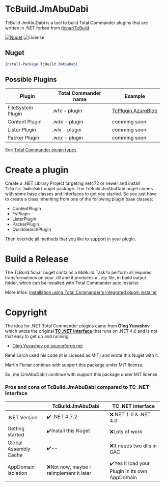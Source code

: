 
# TcBuild.JmAbuDabi

TcBuild.JmAbuDabi is a tool to build Total Commander plugins that are written in .NET forked from [ficnar/TcBuild](https://github.com/ficnar/TcBuild)

[![Nuget](https://img.shields.io/nuget/vpre/TcBuild.JmAbuDabi.svg?style=flat)](https://www.nuget.org/packages/TcBuild.JmAbuDabi/)
![License](https://img.shields.io/github/license/JmAbuDabi/TcBuild)


## Nuget

```powershell
Install-Package TcBuild.JmAbuDabi
```

## Possible Plugins

|  Plugin           |  Total Commander name  | Example                                                             |
|-------------------|------------------------|---------------------------------------------------------------------|
| FileSystem Plugin |    .wfx - plugin       | [TcPlugin.AzureBlob](https://github.com/r-Larch/TcPlugin.AzureBlob) |
| Content Plugin    |    .wdx - plugin       | comming soon                                                        |
| Lister Plugin     |    .wlx - plugin       | comming soon                                                        |
| Packer Plugin     |    .wcx - plugin       | comming soon                                                        |

See [Total Commander plugin types](https://www.ghisler.ch/wiki/index.php/Plugin#Plugin_types).


# Create a plugin

Create a .NET Library Project targeting net472 or newer and install `TcBuild.JmAbuDabi` nuget package.
The TcBuild.JmAbuDabi nuget comes with some base classes and interfaces to get you started.
So you just have to create a class inheriting from 
one of the following plugin base classes:

* ContentPlugin
* FsPlugin
* ListerPlugin
* PackerPlugin
* QuickSearchPlugin

Then override all methods that you like to support in your plugin.


# Build a Release

The TcBuild.ficnar nuget contains a MsBuild Task to perform all required transformations on your .dll
and it produces a `.zip` file, in build output folder, which can be installed with Total Commander auto installer.

More infos: [Installation using Total Commander's integrated plugin installer](https://www.ghisler.ch/wiki/index.php/Plugin#Installation_using_Total_Commander.27s_integrated_plugin_installer)


# Copyright

The idea for .NET Total Commander plugins came from **Oleg Yuvashev** 
which wrote the original **[TC .NET Interface](https://totalcmd.net/plugring/TCdotNetInterface.html)**
that runs on .NET 4.0 and is not that easy to get up and running.
 * [Oleg Yuvashev on sourceforge.net](https://sourceforge.net/p/tcdotnetinterface/code/HEAD/tree/trunk/)

René Larch used his code (it is Licesed as MIT) and wrote this Nuget with it.

Martin Ficnar continue with support this package under MIT license.

So, me (JmAbuDabi) continue with support this package under MIT license.

### Pros and cons of TcBuild.JmAbuDabi compared to TC .NET Interface

|						| TcBuild.JmAbuDabi							| TC .NET Interface								|
|-----------------------|---------------------------------------|-----------------------------------------------|
| .NET Version			| ✔️ .NET 4.7.2							| ❌.NET 1.0 & .NET 4.0							|
| Getting started		| ✔️Install this Nuget					| ❌Lots of work									|
| Global Assembly Cache | ✔️--									| ❌It needs two dlls in GAC						|
| AppDomain Isolation   | ❌Not now, maybe I reimplement it later | ✔️Yes it load your Plugin in its own AppDomain	|



